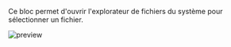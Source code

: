 Ce bloc permet d'ouvrir l'explorateur de fichiers du système pour sélectionner un fichier.

![preview](/images/controls/selectFile-fr.png)